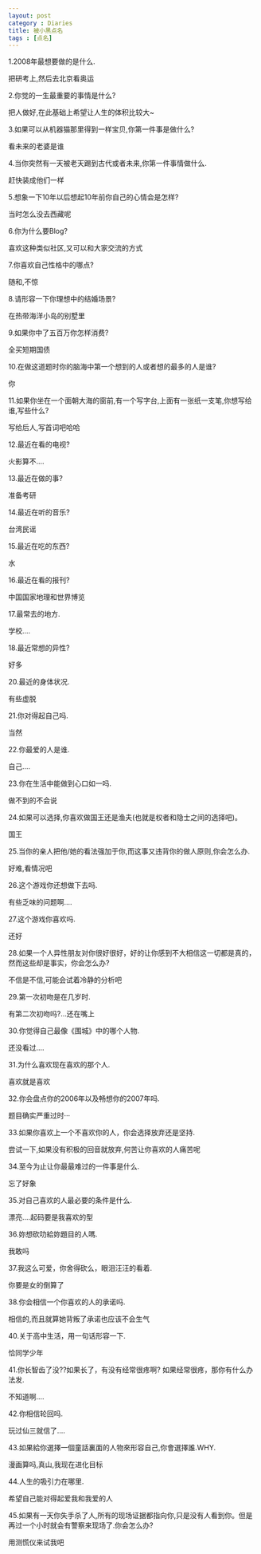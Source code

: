 ```yaml
---
layout: post
category : Diaries
title: 被小黑点名
tags : [点名]
---
```



1.2008年最想要做的是什么.

把研考上,然后去北京看奥运

2.你觉的一生最重要的事情是什么?

把人做好,在此基础上希望让人生的体积比较大~

3.如果可以从机器猫那里得到一样宝贝,你第一件事是做什么?

看未来的老婆是谁

4.当你突然有一天被老天踢到古代或者未来,你第一件事情做什么.

赶快装成他们一样

5.想象一下10年以后想起10年前你自己的心情会是怎样?

当时怎么没去西藏呢

6.你为什么要Blog?

喜欢这种类似社区,又可以和大家交流的方式

7.你喜欢自己性格中的哪点?

随和,不惊

8.请形容一下你理想中的结婚场景?

在热带海洋小岛的别墅里

9.如果你中了五百万你怎样消费?

全买短期国债

10.在做这道题时你的脑海中第一个想到的人或者想的最多的人是谁?

你

11.如果你坐在一个面朝大海的窗前,有一个写字台,上面有一张纸一支笔,你想写给谁,写些什么?

写给后人,写首词吧哈哈

12.最近在看的电视?

火影算不....

13.最近在做的事?

准备考研

14.最近在听的音乐?

台湾民谣

15.最近在吃的东西?

水

16.最近在看的报刊?

中国国家地理和世界博览

17.最常去的地方.

学校....

18.最近常想的异性?

好多

20.最近的身体状况.

有些虚脱

21.你对得起自己吗.

当然

22.你最爱的人是谁.

自己....

23.你在生活中能做到心口如一吗.

做不到的不会说

24.如果可以选择,你喜欢做国王还是渔夫(也就是权者和隐士之间的选择吧)。

国王

25.当你的亲人把他/她的看法强加于你,而这事又违背你的做人原则,你会怎么办.

好难,看情况吧

26.这个游戏你还想做下去吗.

有些乏味的问题啊....

27.这个游戏你喜欢吗.

还好

28.如果一个人异性朋友对你很好很好，好的让你感到不大相信这一切都是真的，然而这些却是事实，你会怎么办?

不信是不信,可能会试着冷静的分析吧

29.第一次初吻是在几岁时.

有第二次初吻吗?...还在嘴上

30.你觉得自己最像《围城》中的哪个人物.

还没看过....

31.为什么喜欢现在喜欢的那个人.

喜欢就是喜欢

32.你会盘点你的2006年以及畅想你的2007年吗.

题目确实严重过时···

33.如果你喜欢上一个不喜欢你的人，你会选择放弃还是坚持.

尝试一下,如果没有积极的回音就放弃,何苦让你喜欢的人痛苦呢

34.至今为止让你最最难过的一件事是什么.

忘了好象

35.对自己喜欢的人最必要的条件是什么.

漂亮....起码要是我喜欢的型

36.妳想砍叻給妳題目的人嗎.

我敢吗

37.我这么可爱，你舍得砍么，眼泪汪汪的看着.

你要是女的倒算了

38.你会相信一个你喜欢的人的承诺吗.

相信的,而且就算她背叛了承诺也应该不会生气

40.关于高中生活，用一句话形容一下.

恰同学少年

41.你长智齿了没??如果长了，有没有经常很疼啊? 如果经常很疼，那你有什么办法发.

不知道啊....

42.你相信轮回吗.


玩过仙三就信了....

43.如果給你選擇一個童話裏面的人物來形容自己,你會選擇誰.WHY.

漫画算吗,真山,我现在进化目标

44.人生的吸引力在哪里.

希望自己能对得起爱我和我爱的人

45.如果有一天你失手杀了人,所有的现场证据都指向你,只是没有人看到你。但是再过一个小时就会有警察来现场了.你会怎么办?

用测慌仪来试我吧

